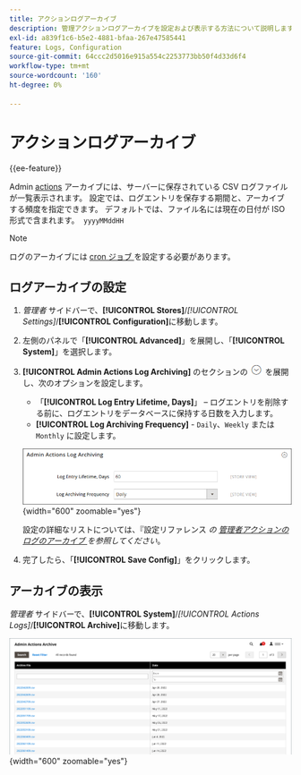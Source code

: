 ```yaml
---
title: アクションログアーカイブ
description: 管理アクションログアーカイブを設定および表示する方法について説明します。
exl-id: a839f1c6-b5e2-4881-bfaa-267e47585441
feature: Logs, Configuration
source-git-commit: 64ccc2d5016e915a554c2253773bb50f4d33d6f4
workflow-type: tm+mt
source-wordcount: '160'
ht-degree: 0%

---
```


# アクションログアーカイブ

{{ee-feature}}

Admin [actions](action-log.md) アーカイブには、サーバーに保存されている CSV ログファイルが一覧表示されます。 設定では、ログエントリを保存する期間と、アーカイブする頻度を指定できます。 デフォルトでは、ファイル名には現在の日付が ISO 形式で含まれます。  `yyyyMMddHH`

>[!NOTE]
>
>ログのアーカイブには [cron ジョブ &#x200B;](cron.md) を設定する必要があります。

## ログアーカイブの設定

1. _管理者_ サイドバーで、**[!UICONTROL Stores]**/_[!UICONTROL Settings]_/**[!UICONTROL Configuration]**&#x200B;に移動します。

1. 左側のパネルで「**[!UICONTROL Advanced]**」を展開し、「**[!UICONTROL System]**」を選択します。

1. **[!UICONTROL Admin Actions Log Archiving]** のセクションの ![&#x200B; 展開セレクター &#x200B;](../assets/icon-display-expand.png) を展開し、次のオプションを設定します。

   - 「**[!UICONTROL Log Entry Lifetime, Days]**」 – ログエントリを削除する前に、ログエントリをデータベースに保持する日数を入力します。
   - **[!UICONTROL Log Archiving Frequency]** - `Daily`、`Weekly` または `Monthly` に設定します。

   ![&#x200B; 詳細設定 – 管理アクションのログのアーカイブ &#x200B;](../configuration-reference/advanced/assets/system-admin-actions-log-archiving.png){width="600" zoomable="yes"}

   設定の詳細なリストについては、『設定リファレンス _の [&#x200B; 管理者アクションのログのアーカイブ &#x200B;](../configuration-reference/advanced/system.md) を参照してください_。

1. 完了したら、「**[!UICONTROL Save Config]**」をクリックします。

## アーカイブの表示

_管理者_ サイドバーで、**[!UICONTROL System]**/_[!UICONTROL Actions Logs]_/**[!UICONTROL Archive]**&#x200B;に移動します。

![&#x200B; アクションログアーカイブ &#x200B;](./assets/action-log-archive.png){width="600" zoomable="yes"}
